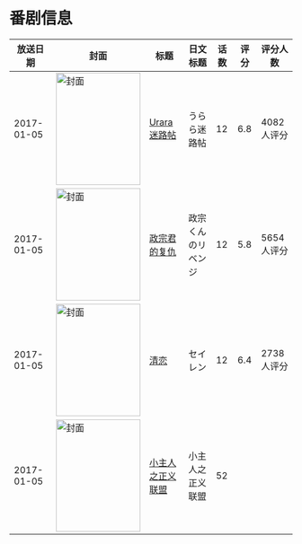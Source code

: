 # 番剧信息

|放送日期|封面|标题|日文标题|话数|评分|评分人数|
|---|---|---|---|---|---|---|
|2017-01-05|<img src="//lain.bgm.tv/pic/cover/c/d8/88/173303_EvS4Z.jpg" alt="封面" style="width:150px;height:200px;object-fit:cover;">|[Urara迷路帖](https://bangumi.tv/subject/173303)|うらら迷路帖|12|6.8|4082人评分|
|2017-01-05|<img src="//lain.bgm.tv/pic/cover/c/05/bf/185762_xyM3h.jpg" alt="封面" style="width:150px;height:200px;object-fit:cover;">|[政宗君的复仇](https://bangumi.tv/subject/185762)|政宗くんのリベンジ|12|5.8|5654人评分|
|2017-01-05|<img src="//lain.bgm.tv/pic/cover/c/f8/38/195229_l5ydB.jpg" alt="封面" style="width:150px;height:200px;object-fit:cover;">|[清恋](https://bangumi.tv/subject/195229)|セイレン|12|6.4|2738人评分|
|2017-01-05|<img src="//lain.bgm.tv/pic/cover/c/e5/91/247862_57Uhh.jpg" alt="封面" style="width:150px;height:200px;object-fit:cover;">|[小主人之正义联盟](https://bangumi.tv/subject/247862)|小主人之正义联盟|52|||
